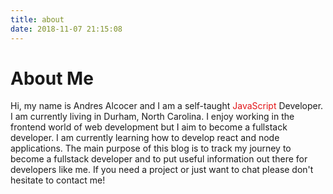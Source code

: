 ```yaml
---
title: about
date: 2018-11-07 21:15:08
---
```

 

# About Me                                                               
 
Hi, my name is Andres Alcocer and I am a self-taught <span style="color:#e21417;">JavaScript</span> Developer. I am currently living in Durham, North Carolina. I enjoy working in the frontend world of web development but I aim to become a fullstack developer. I am currently learning how to develop react and node applications. The main purpose of this blog is to track my journey to become a fullstack developer and to put useful information out there for developers like me. If you need a project or just want to chat please don't hesitate to contact me!  